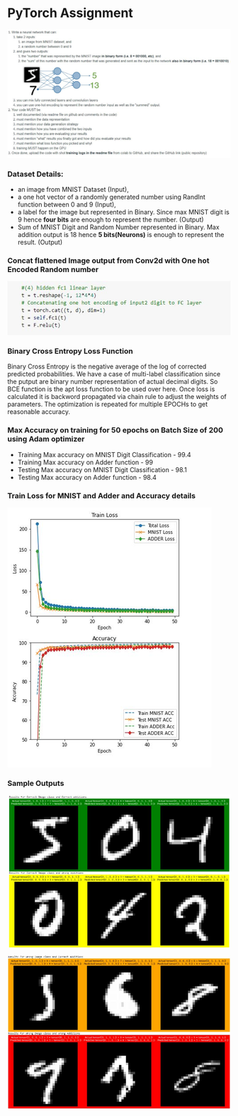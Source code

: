 # PyTorch Assignment 

![Problem Statement](Assignment.JPG)



### Dataset Details:

- an image from MNIST Dataset (Input),
- a one hot vector of a randomly generated number using RandInt function between 0 and 9 (Input),
- a label for the image but represented in Binary. Since max MNIST digit is 9 hence **four bits** are enough to represent the number. (Output)
- Sum of MNIST Digit and Random Number represented in Binary. Max addition output is 18 hence **5 bits(Neurons)** is enough to represent the result.  (Output)

### Concat flattened Image output from Conv2d with One hot Encoded Random number  

![combine](combineip.JPG)

### Binary Cross Entropy Loss Function

Binary Cross Entropy is the negative average of the log of corrected predicted probabilities. We have a case of multi-label classification since the putput are binary number representation of actual decimal digits. So BCE function is the apt loss function to be used over here. Once loss is calculated it is backword propagated via chain rule to adjust the weights of parameters. The optimization is repeated for multiple EPOCHs to get reasonable accuracy.

### Max Accuracy on training for 50 epochs on Batch Size of 200 using Adam optimizer
- Training Max accuracy on MNIST Digit Classification - 99.4  
- Training Max accuracy on Adder function - 99 
- Testing Max accuracy on MNIST Digit Classification - 98.1  
- Testing Max accuracy on Adder function - 98.4 

### Train Loss for MNIST and Adder and Accuracy details

![loss](loss.JPG)


### Sample Outputs 

![Sample Outputs](Sample1.JPG)

![Sample Outputs](Sample2.JPG)

